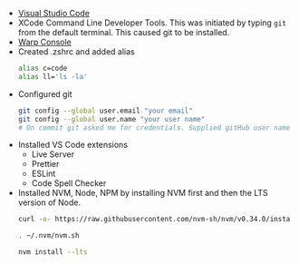 * [Visual Studio Code](https://code.visualstudio.com/download)
* XCode Command Line Developer Tools. This was initiated by typing `git` from the default terminal. This caused git to be installed.
* [Warp Console](https://app.warp.dev/get_warp)
* Created .zshrc and added alias
    ```sh
    alias c=code
    alias ll='ls -la'
    ```
* Configured git
    ```sh
    git config --global user.email "your email"
    git config --global user.name "your user name"
    # On commit git asked me for credentials. Supplied gitHub user name and personal access token (PAS). To get PAS click on User Profile Pic/Settings/Developer settings/Personal access tokens
* Installed VS Code extensions
    * Live Server
    * Prettier
    * ESLint
    * Code Spell Checker
* Installed NVM, Node, NPM by installing NVM first and then the LTS version of Node.
    ```sh
    curl -o- https://raw.githubusercontent.com/nvm-sh/nvm/v0.34.0/install.sh | bash

    . ~/.nvm/nvm.sh

    nvm install --lts
    ```
